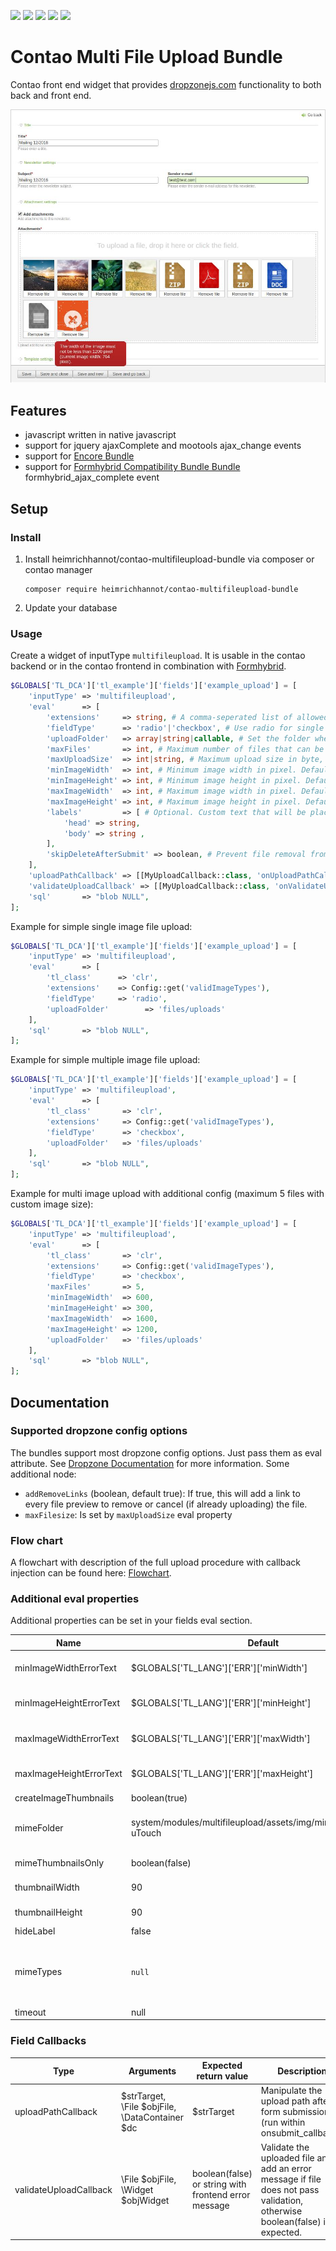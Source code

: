 
![](https://img.shields.io/packagist/v/heimrichhannot/contao-multifileupload-bundle.svg)
![](https://img.shields.io/packagist/l/heimrichhannot/contao-multifileupload-bundle.svg)
![](https://img.shields.io/packagist/dt/heimrichhannot/contao-multifileupload-bundle.svg)
[![](https://img.shields.io/travis/heimrichhannot/contao-multifileupload-bundle/master.svg)](https://travis-ci.org/heimrichhannot/contao-multifileupload-bundle/)
[![](https://img.shields.io/coveralls/heimrichhannot/contao-multifileupload-bundle/master.svg)](https://coveralls.io/github/heimrichhannot/contao-multifileupload-bundle)

# Contao Multi File Upload Bundle

Contao front end widget that provides [dropzonejs.com](http://www.dropzonejs.com/) functionality to both back and front end.

![alt text](/doc/multifileupload-demo.jpg "Multifileupload demo within contao backend")


## Features

* javascript written in native javascript
* support for jquery ajaxComplete and mootools ajax_change events
* support for [Encore Bundle](https://github.com/heimrichhannot/contao-encore-bundle)
* support for [Formhybrid Compatibility Bundle Bundle](https://github.com/heimrichhannot/contao-formhybrid-compatibility-bundle) formhybrid_ajax_complete event 

## Setup

### Install

1. Install heimrichhannot/contao-multifileupload-bundle via composer or contao manager

    ```
    composer require heimrichhannot/contao-multifileupload-bundle
    ```
   
2. Update your database

### Usage

Create a widget of inputType `multifileupload`. It is usable in the contao backend or in the contao frontend in combination with [Formhybrid](https://github.com/heimrichhannot/contao-formhybrid).

```php
$GLOBALS['TL_DCA']['tl_example']['fields']['example_upload'] = [
    'inputType' => 'multifileupload',
    'eval'      => [
        'extensions'     => string, # A comma-seperated list of allowed file types (e.g. "jpg,png"). Default: 'Config::get('uploadTypes')'
        'fieldType'      => 'radio'|'checkbox', # Use radio for single file upload, checkbox for multi file upload
        'uploadFolder'   => array|string|callable, # Set the folder where uploaded files are stored after submission. Can be a static string (e.g. 'files/upload') or a callback function.
        'maxFiles'       => int, # Maximum number of files that can be uploaded. Works only if multi file upload is allowed (see fieldType). Default: 10
        'maxUploadSize'  => int|string, # Maximum upload size in byte, KiB ("100K"), MiB ("4M") or GiB ("1G"). Default: minimum from Config::get('maxFileSize') and ini_get('upload_max_filesize')
        'minImageWidth'  => int, # Minimum image width in pixel. Default: 0
        'minImageHeight' => int, # Minimum image height in pixel. Default: 0
        'maxImageWidth'  => int, # Maximum image width in pixel. Default: Config::get('imageWidth')
        'maxImageHeight' => int, # Maximum image height in pixel. Default: Config::get('imageHeight')
        'labels'         => [ # Optional. Custom text that will be placed in the dropzone field. Typically a reference to the global language array.
            'head' => string,
            'body' => string ,
        ],
        'skipDeleteAfterSubmit' => boolean, # Prevent file removal from filesystem. Default false
    ],
    'uploadPathCallback' => [[MyUploadCallback::class, 'onUploadPathCallback']],
    'validateUploadCallback' => [[MyUploadCallback::class, 'onValidateUploadCallback']],
    'sql'       => "blob NULL",
];
```

Example for simple single image file upload:

```php
$GLOBALS['TL_DCA']['tl_example']['fields']['example_upload'] = [
    'inputType' => 'multifileupload',
    'eval'      => [
        'tl_class'      => 'clr',
        'extensions'    => Config::get('validImageTypes'),
        'fieldType'     => 'radio',
        'uploadFolder'        => 'files/uploads'
    ],
    'sql'       => "blob NULL",
];
```

Example for simple multiple image file upload:

```php
$GLOBALS['TL_DCA']['tl_example']['fields']['example_upload'] = [
    'inputType' => 'multifileupload',
    'eval'      => [
        'tl_class'       => 'clr',
        'extensions'     => Config::get('validImageTypes'),
        'fieldType'      => 'checkbox',
        'uploadFolder'   => 'files/uploads'
    ],
    'sql'       => "blob NULL",
];
```

Example for multi image upload with additional config (maximum 5 files with custom image size):

```php
$GLOBALS['TL_DCA']['tl_example']['fields']['example_upload'] = [
    'inputType' => 'multifileupload',
    'eval'      => [
        'tl_class'       => 'clr',
        'extensions'     => Config::get('validImageTypes'),
        'fieldType'      => 'checkbox',
        'maxFiles'       => 5,
        'minImageWidth'  => 600,
        'minImageHeight' => 300,
        'maxImageWidth'  => 1600,
        'maxImageHeight' => 1200,
        'uploadFolder'   => 'files/uploads'
    ],
    'sql'       => "blob NULL",
];
```

## Documentation

### Supported dropzone config options

The bundles support most dropzone config options. Just pass them as eval attribute. See [Dropzone Documentation](https://docs.dropzone.dev/configuration/basics/configuration-options) for more information. Some additional node:

* `addRemoveLinks` (boolean, default true): If true, this will add a link to every file preview to remove or cancel (if already uploading) the file.
* `maxFilesize`: Is set by `maxUploadSize` eval property 

### Flow chart

A flowchart with description of the full upload procedure with callback injection can be found here: [Flowchart](http://htmlpreview.github.io/?https://github.com/heimrichhannot/contao-multifileupload-bundle/blob/master/doc/upload-flow-chart.html).

### Additional eval properties

Additional properties can be set in your fields eval section.

Name          | Default    | Description
------------- | ---------- | -----------
minImageWidthErrorText | $GLOBALS['TL_LANG']['ERR']['minWidth'] | Custom error message for minimum image width. (arguments provided: 1 - minimum width from config, 2 - current image width)
minImageHeightErrorText | $GLOBALS['TL_LANG']['ERR']['minHeight'] | Custom error message for minimum image height. (arguments provided: 1 - minimum height from config, 2 - current image height)
maxImageWidthErrorText | $GLOBALS['TL_LANG']['ERR']['maxWidth'] | Custom error message for maximum image width. (arguments provided: 1 - maximum width from config, 2 - current image width)
maxImageHeightErrorText | $GLOBALS['TL_LANG']['ERR']['maxHeight'] | Custom error message for maximum image height. (arguments provided: 1 - maximum height from config, 2 - current image height)
createImageThumbnails | boolean(true) | Set to false if you dont want to preview thumbnails.
mimeFolder | system/modules/multifileupload/assets/img/mimetypes/Numix-uTouch | The relative path from contao root to custom mimetype folder, mimetypes.json and images must lie inside. (example: system/modules/multifileupload/assets/img/mimetypes/Numix-uTouch)
mimeThumbnailsOnly | boolean(false) | Set to true if you want to show mime image thumbnails only, and no image preview at all. (performance improvement)
thumbnailWidth | 90 | The thumbnail width (in px) of the uploaded file preview within the dropzone preview container.
thumbnailHeight | 90 | The thumbnail height (in px) of the uploaded file preview within the dropzone preview container.
hideLabel | false | Hide widget label (Frontend)
mimeTypes | `null` | A comma separated list of allowed mime types (e.g. `'application/x-compressed,application/x-zip-compressed,application/zip,multipart/x-zip'`). Set to empty string `''` if you don't want to restrict mime types. Set to `null` if you just want to restrict mime types if they differ while automatic detection.
timeout | null| Dropzone Request timeout in milliseconds. See [Documentation](https://docs.dropzone.dev/configuration/basics/configuration-options)


### Field Callbacks

Type | Arguments | Expected return value | Description
---- | ---- | ---- | -----------
uploadPathCallback | $strTarget, \File $objFile, \DataContainer $dc | $strTarget | Manipulate the upload path after form submission (run within onsubmit_callback).
validateUploadCallback | \File $objFile, \Widget $objWidget | boolean(false) or string with frontend error message | Validate the uploaded file and add an error message if file does not pass validation, otherwise boolean(false) is expected.

